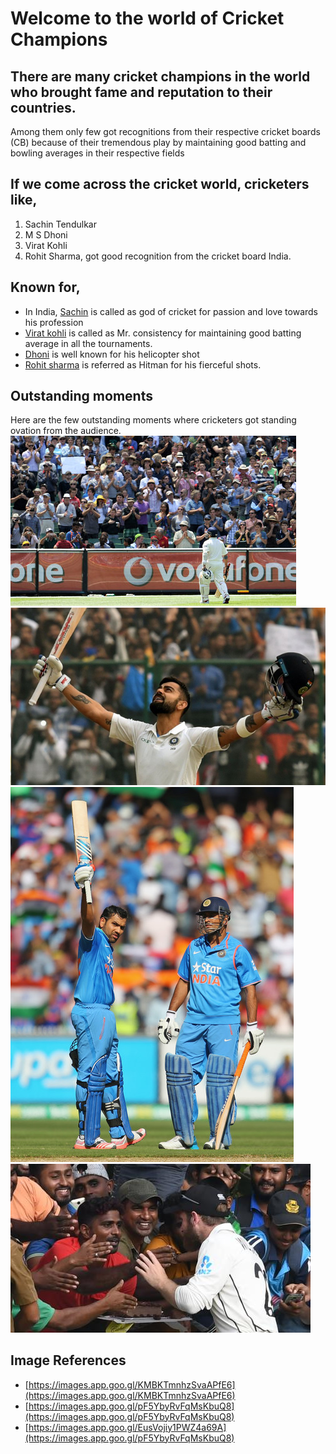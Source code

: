 # Welcome to the world of Cricket Champions
## There are many cricket champions in the world who brought fame and reputation to their countries.
Among them only few got recognitions from their respective cricket boards (CB) because of their tremendous play by maintaining good batting and bowling averages in their respective fields

## If we come across the cricket world, cricketers like,
1. Sachin Tendulkar
2. M S Dhoni
3. Virat Kohli 
4. Rohit Sharma, got good recognition from the cricket board India.

## Known for,
* In India, [Sachin](https://en.wikipedia.org/wiki/Sachin_Tendulkar) is called as god of cricket for passion and love towards his profession
* [Virat kohli](https://en.wikipedia.org/wiki/Virat_Kohli) is called as Mr. consistency for maintaining good batting average in all the tournaments.
* [Dhoni](https://en.wikipedia.org/wiki/MS_Dhoni) is well known for his helicopter shot
* [Rohit sharma](https://en.wikipedia.org/wiki/Rohit_Sharma) is referred as Hitman for his fierceful shots.

## Outstanding moments
Here are the few outstanding moments where cricketers got standing ovation from the audience.
![standing ovation picture 1](standing_ovation1.jpg)
![standing ovation picture 2](standing_ovation2.jpg)
![standing ovation picture 3](standing_ovation3.jpg)
![pic4](pic4.jpg)

## Image References
- [https://images.app.goo.gl/KMBKTmnhzSvaAPfE6](https://images.app.goo.gl/KMBKTmnhzSvaAPfE6)
- [https://images.app.goo.gl/pF5YbyRvFqMsKbuQ8](https://images.app.goo.gl/pF5YbyRvFqMsKbuQ8)
- [https://images.app.goo.gl/EusVojiy1PWZ4a69A](https://images.app.goo.gl/pF5YbyRvFqMsKbuQ8)






